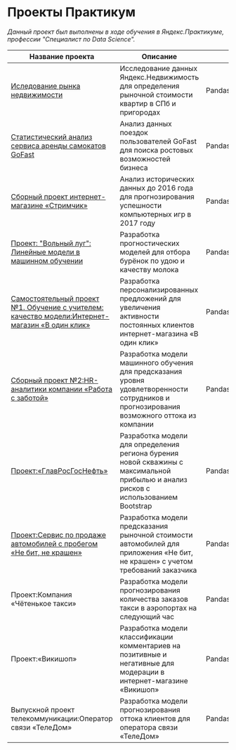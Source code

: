 # Проекты Практикум

*Данный проект был выполнены в ходе обучения в Яндекс.Практикуме, профессии "Специалист по Data Science".*

| Название проекта              | Описание       | Используемые библиотеки
| ----------------------------- | ------------------- | ----------------- |
| [Иследование рынка недвижимости](https://github.com/asatryanlucy/Practicum-Projects/blob/1e3c15f7582a8b43720b9f0193570d69cb5eca8b/%D0%9F%D1%80%D0%BE%D0%B5%D0%BA%D1%82_1/%D0%A0%D1%8B%D0%BD%D0%BE%D0%BA%20%D0%BD%D0%B5%D0%B4%D0%B2%D0%B8%D0%B6%D0%B8%D0%BC%D0%BE%D1%81%D1%82%D0%B8_1.ipynb)| Исследование данных Яндекс.Недвижимость для определения рыночной стоимости квартир в СПб и пригородах  | Pandas,matplotlib
| [Статистический анализ сервиса аренды самокатов GoFast](https://github.com/asatryanlucy/Practicum-Projects/blob/f8e89304290059c7263508de706de20b54ca4ac1/%D0%9F%D1%80%D0%BE%D0%B5%D0%BA%D1%82_2/Stat_analys.ipynb) | Анализ данных поездок пользователей GoFast для поиска ростовых возможностей бизнеса | Pandas,NumPy,Scipy,Matplotlib,Math |
| [Сборный проект интернет-магазине «Стримчик»](https://github.com/asatryanlucy/Practicum-Projects/blob/6612df9cea89f1d45c46a30de73d14e79d30ce28/%D0%9F%D1%80%D0%BE%D0%B5%D0%BA%D1%82_3/%D0%A1%D0%B1%D0%BE%D1%80%D0%BD%D1%8B%D0%B9%20%D0%BF%D1%80%D0%BE%D0%B5%D0%BA%D1%82%20%E2%84%961_%D0%98%D0%B3%D1%80%D1%8B.ipynb) | Анализ исторических данных до 2016 года для прогнозирования успешности компьютерных игр в 2017 году | Pandas,NumPy,Scipy,Matplotlib,Math,Seaborn |
| [Проект: "Вольный луг": Линейные модели в машинном обучении](https://github.com/asatryanlucy/Practicum-Projects/blob/0819d20d7f3b3e684fcda581b4e98b60890cc584/%D0%9F%D1%80%D0%BE%D0%B5%D0%BA%D1%82_4/Linear_Regression%20(1).ipynb) | Разработка прогностических моделей для отбора бурёнок по удою и качеству молока |  Pandas,NumPy,Scipy,Matplotlib,Math,plotly,phik,sklearn |
| [Самостоятельный проект №1. Обучение с учителем: качество модели:Интернет-магазин «В один клик»](https://github.com/asatryanlucy/Practicum-Projects/blob/b27557a802900206d590e7b929fa4a776cd5a2d7/%D0%9F%D1%80%D0%BE%D0%B5%D0%BA%D1%82_5/learning_with_teacher.ipynb) | Разработка персонализированных предложений для увеличения активности постоянных клиентов интернет-магазина «В один клик» | Pandas,NumPy,Scipy,Matplotlib,Math,plotly,phik,sklearn,optuna
| [Сборный проект №2:HR-аналитики компании «Работа с заботой»](https://github.com/asatryanlucy/Practicum-Projects/blob/1cef88e0b8c66a0f44a550285e386a7d24020b3d/%D0%9F%D1%80%D0%BE%D0%B5%D0%BA%D1%82_6/HR_analytics.ipynb) | Разработка модели машинного обучения для предсказания уровня удовлетворенности сотрудников и прогнозирования возможного оттока из компании | Pandas,NumPy,Scipy,Matplotlib,Math,plotly,phik,sklearn,joblib,imblearn,mlxtend |
| [Проект:«ГлавРосГосНефть»](https://github.com/asatryanlucy/Practicum-Projects/blob/94a57fc8d2a7f6adbe8361faa462ff7c6ab97f3c/%D0%9F%D1%80%D0%BE%D0%B5%D0%BA%D1%82_7/%D0%9C%D0%9E_%D0%92_%D0%91%D0%98%D0%97%D0%9D%D0%95%D0%A1%D0%95%20(1).ipynb) | Разработка модели для определения региона бурения новой скважины с максимальной прибылью и анализ рисков с использованием Bootstrap | Pandas,NumPy,Scipy,Matplotlib,Math,sklearn,shap,statsmodels,mlxtend |
| [Проект:Сервис по продаже автомобилей с пробегом «Не бит, не крашен»](https://github.com/asatryanlucy/Practicum-Projects/blob/00ae24f4fac0d05bc40bf14456930698d7d6efbc/%D0%9F%D1%80%D0%BE%D0%B5%D0%BA%D1%82_8/%D0%9E%D0%BF%D1%80%D0%B5%D0%B4%D0%B5%D0%BB%D0%B5%D0%BD%D0%B8%D0%B5%20%D1%81%D1%82%D0%BE%D0%B8%D0%BC%D0%BE%D1%81%D1%82%D0%B8%20%D0%B0%D0%B2%D1%82%D0%BE%D0%BC%D0%BE%D0%B1%D0%B8%D0%BB%D0%B5%D0%B9.ipynb) | Разработка модели предсказания рыночной стоимости автомобилей для приложения «Не бит, не крашен» с учетом требований заказчика | Pandas,NumPy,Scipy,Matplotlib,Math,sklearn,statsmodels,phik,plotly,os |
| Проект:Компания «Чётенькое такси» | Разработка модели прогнозирования количества заказов такси в аэропортах на следующий час | Pandas,NumPy,Scipy,Matplotlib,sklearn,statsmodels,os,lightgbm |
| Проект:«Викишоп» | Разработка модели классификации комментариев на позитивные и негативные для модерации в интернет-магазине «Викишоп» | Pandas,NumPy,Matplotlib,sklearn,os,lightgbm,nltk,tqdm,re,phik |
| Выпускной проект телекоммуникации:Оператор связи «ТелеДом» | Разработка модели прогнозирования оттока клиентов для оператора связи «ТелеДом» | Pandas,NumPy,Matplotlib,sklearn,seaborn,phik,catboost |
